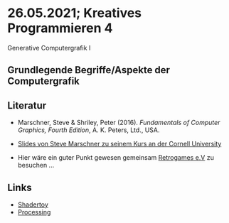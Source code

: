 # 26.05.2021; Kreatives Programmieren 4

Generative Computergrafik I

## Grundlegende Begriffe/Aspekte der Computergrafik

## Literatur

* Marschner, Steve & Shriley, Peter (2016). *Fundamentals of Computer Graphics, Fourth Edition*, A. K. Peters, Ltd., USA.
* [Slides von Steve Marschner zu seinem Kurs an der Cornell University](http://www.cs.cornell.edu/courses/cs4620/2014fa/index.shtml)

* Hier wäre ein guter Punkt gewesen gemeinsam [Retrogames e.V](https://www.retrogames.info/) zu besuchen ...

## Links
* [Shadertoy](https://www.shadertoy.com/)
* [Processing](https://processing.org/)